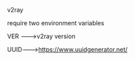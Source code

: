v2ray 

require two environment variables

VER --->v2ray version

UUID--->https://www.uuidgenerator.net/
